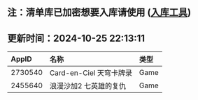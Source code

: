 ## 注：清单库已加密想要入库请使用 ([入库工具](https://github.com/BlankTMing/ManifestAutoUpdate/releases))

## 更新时间：2024-10-25 22:13:11
| AppID | 名称 | 类型  |
| :-------------------- | :----------------------------- | :----------- |
| 2730540 | Card-en-Ciel 天穹卡牌录| Game |
| 2455640 | 浪漫沙加2 七英雄的复仇| Game |
